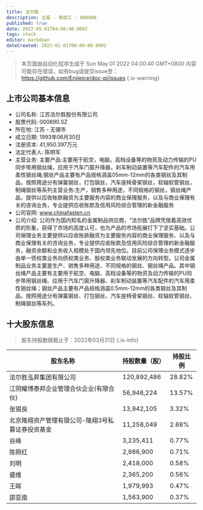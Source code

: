 ```yaml
---
title: 法尔胜
description: 主板 - 钢加工 - 000890
published: true
date: 2022-05-01T04:00:40.000Z
tags: stock
editor: markdown
dateCreated: 2022-01-01T00:00:00.000Z
---
```


> 本页面由自动化程序生成于 Sun May 01 2022 04:00:40 GMT+0800
> 内容可能存在错误，如有bug请提交issue至：https://github.com/Eroleice/doc-pi/issues
{.is-warning}

## 上市公司基本信息
- 公司名称: 江苏法尔胜股份有限公司
- 股票代码: 000890.SZ
- 所在地: 江苏 - 无锡市
- 成立日期: 1993年06月30日
- 注册资本: 41,950.397万元
- 法定代表人: 陈明军
- 主营业务: 主要产品:主要用于航空，电脑，高档设备等的物资及动力传输的PU同步带用钢丝绳，应用于汽车门窗升降器，刹车制动装置等汽车配件的汽车用柔性钢丝绳;钢丝产品主要有产品规格涵盖05mm-12mm的各类钢丝及其制品，按照用途分有弹簧钢丝，打包钢丝，汽车座椅骨架钢丝，软轴软管钢丝，制绳钢丝等系列主营业务:生产，销售多种用途，不同规格的钢丝，钢丝绳产品，提供以应收账款融资为主要服务内容的商业保理服务，以及与商业保理有关的咨询业务，专业提供应收账款及信用风险综合管理的新金融服务
- 公司官网: www.chinafasten.cn
- 公司介绍: 公司作为国内知名的金属制品供应商，“法尔胜”品牌凭借着高效优质的形象，获得了市场的高度认可，也为产品的市场拓展打下了坚实基础。公司保理业务主要提供以应收账款融资为主要服务内容的商业保理服务、以及与商业保理有关的咨询业务，专业提供应收账款及信用风险综合管理的新金融服务，融资余额和业务收入规模处于国内领先地位。目前公司保理业务模式逐步由单一债权类业务向债权类业务、股权类业务联动发展的方向转型。公司金属制品业务主要是生产、销售多种用途、不同规格的钢丝、钢丝绳产品。其中钢丝绳产品主要有主要用于航空、电脑、高档设备等的物资及动力传输的PU同步带用钢丝绳、应用于汽车门窗升降器、刹车制动装置等汽车配件的汽车用柔性钢丝绳；钢丝产品主要有产品规格涵盖0.5mm-12mm的各类钢丝及其制品，按照用途分有弹簧钢丝、打包钢丝、汽车座椅骨架钢丝、软轴软管钢丝、制绳钢丝等系列。


## 十大股东信息
> 股东持股数据截止于：2022年03月31日
{.is-info}

| 股东名称 | 持股数量（股） | 持股比例 |
| --- | --- | --- |
| 法尔胜泓昇集团有限公司 | 120,892,486 | 28.82% |
| 江阴耀博泰邦企业管理合伙企业(有限合伙) | 56,946,224 | 13.57% |
| 张锡良 | 13,942,105 | 3.32% |
| 北京隆翔资产管理有限公司-隆翔3号私募证券投资基金 | 11,258,049 | 2.68% |
| 谷峰 | 3,235,411 | 0.77% |
| 陈照红 | 2,986,900 | 0.71% |
| 刘明 | 2,418,000 | 0.58% |
| 盛维 | 2,365,200 | 0.56% |
| 王晖 | 1,979,993 | 0.47% |
| 邵亚南 | 1,563,900 | 0.37% |




